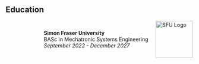 ## Education

<div style="display: flex; flex-direction: row-reverse; align-items: center;">
  <img src="https://www.sfu.ca/favicon.ico" alt="SFU Logo" width="100" height="100" style="margin-left: 20px;">
  <div>
    <strong>Simon Fraser University</strong><br>
    BASc in Mechatronic Systems Engineering<br>
    <em>September 2022 - December 2027</em>
  </div>
</div>
